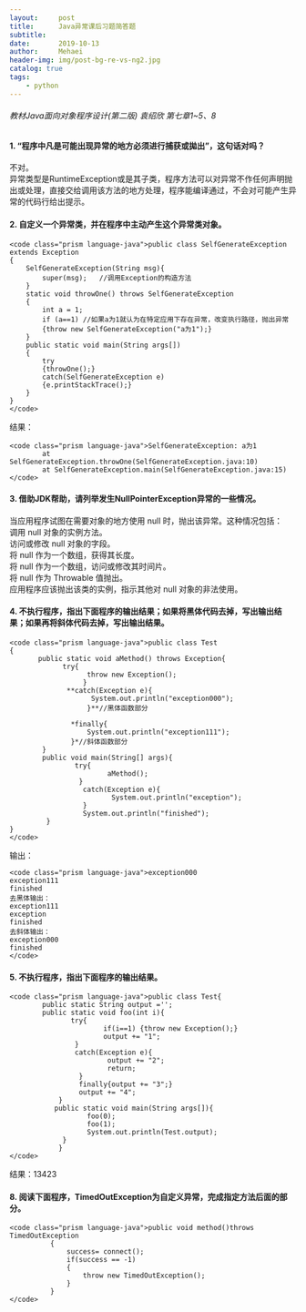 ```yaml
---
layout:     post
title:      Java异常课后习题简答题
subtitle:   
date:       2019-10-13
author:     Mehaei
header-img: img/post-bg-re-vs-ng2.jpg
catalog: true
tags:
    - python
---
```

###### <a id="Java__158_0"></a>教材Java面向对象程序设计(第二版) 袁绍欣 第七章1~5、8

#### <a id="1__1"></a>1. “程序中凡是可能出现异常的地方必须进行捕获或拋出”，这句话对吗？

不对。<br>
异常类型是RuntimeException或是其子类，程序方法可以对异常不作任何声明抛出或处理，直接交给调用该方法的地方处理，程序能编译通过，不会对可能产生异常的代码行给出提示。

#### <a id="2__4"></a>2. 自定义一个异常类，并在程序中主动产生这个异常类对象。

```
<code class="prism language-java">public class SelfGenerateException extends Exception
{
	SelfGenerateException(String msg){
		super(msg);   //调用Exception的构造方法
	}
	static void throwOne() throws SelfGenerateException
	{
		int a = 1;
		if (a==1) //如果a为1就认为在特定应用下存在异常，改变执行路径，抛出异常
		{throw new SelfGenerateException("a为1");}		
	}
	public static void main(String args[])
	{
		try
		{throwOne();}
		catch(SelfGenerateException e)
	    {e.printStackTrace();}
	}
}
</code>
```

结果：

```
<code class="prism language-java">SelfGenerateException: a为1
        at SelfGenerateException.throwOne(SelfGenerateException.java:10)
        at SelfGenerateException.main(SelfGenerateException.java:15)
</code>
```

#### <a id="3_JDKNullPointerException_35"></a>3. 借助JDK帮助，请列举发生NullPointerException异常的一些情况。

当应用程序试图在需要对象的地方使用 null 时，抛出该异常。这种情况包括：<br>
调用 null 对象的实例方法。<br>
访问或修改 null 对象的字段。<br>
将 null 作为一个数组，获得其长度。<br>
将 null 作为一个数组，访问或修改其时间片。<br>
将 null 作为 Throwable 值抛出。<br>
应用程序应该抛出该类的实例，指示其他对 null 对象的非法使用。

#### <a id="4__44"></a>4. 不执行程序，指出下面程序的输出结果；如果将黑体代码去掉，写出输出结果；如果再将斜体代码去掉，写出输出结果。

```
<code class="prism language-java">public class Test
{
       public static void aMethod() throws Exception{ 
             try{ 
                   throw new Exception();
                  }
              **catch(Exception e){
                    System.out.println("exception000");
                   }**//黑体函数部分

               *finally{
                   System.out.println("exception111");
               }*//斜体函数部分
        }
        public void main(String[] args){
                try{
                        aMethod();
                 }
                  catch(Exception e){
                         System.out.println("exception");
                  }
                  System.out.println("finished");     
         } 
}
</code>
```

输出：

```
<code class="prism language-java">exception000
exception111
finished
去黑体输出：
exception111
exception
finished
去斜体输出：
exception000
finished
</code>
```

#### <a id="5__87"></a>5. 不执行程序，指出下面程序的输出结果。

```
<code class="prism language-java">public class Test{
        public static String output ='';
        public static void foo(int i){
               try{
                       if(i==1) {throw new Exception();}
                       output += "1";
                }
                catch(Exception e){
                        output += "2";
                        return;
                 }
                 finally{output += "3";}
                 output += "4";
            }
           public static void main(String args[]){
                   foo(0);
                   foo(1);
                   System.out.println(Test.output);
             }
            }
</code>
```

结果：13423

#### <a id="8_TimedOutException_113"></a>8. 阅读下面程序，TimedOutException为自定义异常，完成指定方法后面的部分。

```
<code class="prism language-java">public void method()throws TimedOutException
          {
        	  success= connect();
        	  if(success == -1)
        	  {
        		  throw new TimedOutException();
        	  }
          }
</code>
```

